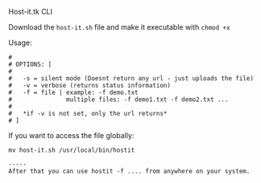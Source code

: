 Host-it.tk CLI

Download the `host-it.sh` file and make it executable with `chmod +x`

Usage:
```
#
# OPTIONS: [
# 
# 	-s = silent mode (Doesnt return any url - just uploads the file)
#	-v = verbose (returns status information)
#	-f = file | example: -f demo.txt 
#               multiple files: -f demo1.txt -f demo2.txt ...
#
#	*if -v is not set, only the url returns*
# ]
```

If you want to access the file globally:
```
mv host-it.sh /usr/local/bin/hostit

-----
After that you can use hostit -f .... from anywhere on your system.
```
